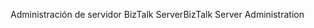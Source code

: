 <span data-ttu-id="155c3-101">Administración de servidor BizTalk Server</span><span class="sxs-lookup"><span data-stu-id="155c3-101">BizTalk Server Administration</span></span>